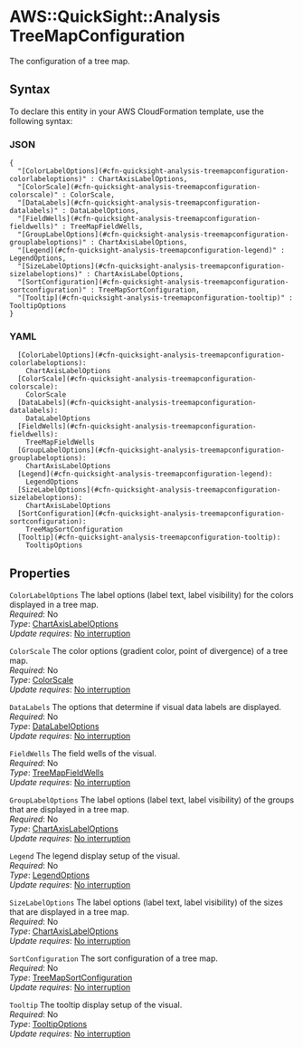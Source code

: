 # AWS::QuickSight::Analysis TreeMapConfiguration<a name="aws-properties-quicksight-analysis-treemapconfiguration"></a>

The configuration of a tree map\.

## Syntax<a name="aws-properties-quicksight-analysis-treemapconfiguration-syntax"></a>

To declare this entity in your AWS CloudFormation template, use the following syntax:

### JSON<a name="aws-properties-quicksight-analysis-treemapconfiguration-syntax.json"></a>

```
{
  "[ColorLabelOptions](#cfn-quicksight-analysis-treemapconfiguration-colorlabeloptions)" : ChartAxisLabelOptions,
  "[ColorScale](#cfn-quicksight-analysis-treemapconfiguration-colorscale)" : ColorScale,
  "[DataLabels](#cfn-quicksight-analysis-treemapconfiguration-datalabels)" : DataLabelOptions,
  "[FieldWells](#cfn-quicksight-analysis-treemapconfiguration-fieldwells)" : TreeMapFieldWells,
  "[GroupLabelOptions](#cfn-quicksight-analysis-treemapconfiguration-grouplabeloptions)" : ChartAxisLabelOptions,
  "[Legend](#cfn-quicksight-analysis-treemapconfiguration-legend)" : LegendOptions,
  "[SizeLabelOptions](#cfn-quicksight-analysis-treemapconfiguration-sizelabeloptions)" : ChartAxisLabelOptions,
  "[SortConfiguration](#cfn-quicksight-analysis-treemapconfiguration-sortconfiguration)" : TreeMapSortConfiguration,
  "[Tooltip](#cfn-quicksight-analysis-treemapconfiguration-tooltip)" : TooltipOptions
}
```

### YAML<a name="aws-properties-quicksight-analysis-treemapconfiguration-syntax.yaml"></a>

```
  [ColorLabelOptions](#cfn-quicksight-analysis-treemapconfiguration-colorlabeloptions):
    ChartAxisLabelOptions
  [ColorScale](#cfn-quicksight-analysis-treemapconfiguration-colorscale):
    ColorScale
  [DataLabels](#cfn-quicksight-analysis-treemapconfiguration-datalabels):
    DataLabelOptions
  [FieldWells](#cfn-quicksight-analysis-treemapconfiguration-fieldwells):
    TreeMapFieldWells
  [GroupLabelOptions](#cfn-quicksight-analysis-treemapconfiguration-grouplabeloptions):
    ChartAxisLabelOptions
  [Legend](#cfn-quicksight-analysis-treemapconfiguration-legend):
    LegendOptions
  [SizeLabelOptions](#cfn-quicksight-analysis-treemapconfiguration-sizelabeloptions):
    ChartAxisLabelOptions
  [SortConfiguration](#cfn-quicksight-analysis-treemapconfiguration-sortconfiguration):
    TreeMapSortConfiguration
  [Tooltip](#cfn-quicksight-analysis-treemapconfiguration-tooltip):
    TooltipOptions
```

## Properties<a name="aws-properties-quicksight-analysis-treemapconfiguration-properties"></a>

`ColorLabelOptions` <a name="cfn-quicksight-analysis-treemapconfiguration-colorlabeloptions"></a>
The label options \(label text, label visibility\) for the colors displayed in a tree map\.  
_Required_: No  
_Type_: [ChartAxisLabelOptions](aws-properties-quicksight-analysis-chartaxislabeloptions.md)  
_Update requires_: [No interruption](https://docs.aws.amazon.com/AWSCloudFormation/latest/UserGuide/using-cfn-updating-stacks-update-behaviors.html#update-no-interrupt)

`ColorScale` <a name="cfn-quicksight-analysis-treemapconfiguration-colorscale"></a>
The color options \(gradient color, point of divergence\) of a tree map\.  
_Required_: No  
_Type_: [ColorScale](aws-properties-quicksight-analysis-colorscale.md)  
_Update requires_: [No interruption](https://docs.aws.amazon.com/AWSCloudFormation/latest/UserGuide/using-cfn-updating-stacks-update-behaviors.html#update-no-interrupt)

`DataLabels` <a name="cfn-quicksight-analysis-treemapconfiguration-datalabels"></a>
The options that determine if visual data labels are displayed\.  
_Required_: No  
_Type_: [DataLabelOptions](aws-properties-quicksight-analysis-datalabeloptions.md)  
_Update requires_: [No interruption](https://docs.aws.amazon.com/AWSCloudFormation/latest/UserGuide/using-cfn-updating-stacks-update-behaviors.html#update-no-interrupt)

`FieldWells` <a name="cfn-quicksight-analysis-treemapconfiguration-fieldwells"></a>
The field wells of the visual\.  
_Required_: No  
_Type_: [TreeMapFieldWells](aws-properties-quicksight-analysis-treemapfieldwells.md)  
_Update requires_: [No interruption](https://docs.aws.amazon.com/AWSCloudFormation/latest/UserGuide/using-cfn-updating-stacks-update-behaviors.html#update-no-interrupt)

`GroupLabelOptions` <a name="cfn-quicksight-analysis-treemapconfiguration-grouplabeloptions"></a>
The label options \(label text, label visibility\) of the groups that are displayed in a tree map\.  
_Required_: No  
_Type_: [ChartAxisLabelOptions](aws-properties-quicksight-analysis-chartaxislabeloptions.md)  
_Update requires_: [No interruption](https://docs.aws.amazon.com/AWSCloudFormation/latest/UserGuide/using-cfn-updating-stacks-update-behaviors.html#update-no-interrupt)

`Legend` <a name="cfn-quicksight-analysis-treemapconfiguration-legend"></a>
The legend display setup of the visual\.  
_Required_: No  
_Type_: [LegendOptions](aws-properties-quicksight-analysis-legendoptions.md)  
_Update requires_: [No interruption](https://docs.aws.amazon.com/AWSCloudFormation/latest/UserGuide/using-cfn-updating-stacks-update-behaviors.html#update-no-interrupt)

`SizeLabelOptions` <a name="cfn-quicksight-analysis-treemapconfiguration-sizelabeloptions"></a>
The label options \(label text, label visibility\) of the sizes that are displayed in a tree map\.  
_Required_: No  
_Type_: [ChartAxisLabelOptions](aws-properties-quicksight-analysis-chartaxislabeloptions.md)  
_Update requires_: [No interruption](https://docs.aws.amazon.com/AWSCloudFormation/latest/UserGuide/using-cfn-updating-stacks-update-behaviors.html#update-no-interrupt)

`SortConfiguration` <a name="cfn-quicksight-analysis-treemapconfiguration-sortconfiguration"></a>
The sort configuration of a tree map\.  
_Required_: No  
_Type_: [TreeMapSortConfiguration](aws-properties-quicksight-analysis-treemapsortconfiguration.md)  
_Update requires_: [No interruption](https://docs.aws.amazon.com/AWSCloudFormation/latest/UserGuide/using-cfn-updating-stacks-update-behaviors.html#update-no-interrupt)

`Tooltip` <a name="cfn-quicksight-analysis-treemapconfiguration-tooltip"></a>
The tooltip display setup of the visual\.  
_Required_: No  
_Type_: [TooltipOptions](aws-properties-quicksight-analysis-tooltipoptions.md)  
_Update requires_: [No interruption](https://docs.aws.amazon.com/AWSCloudFormation/latest/UserGuide/using-cfn-updating-stacks-update-behaviors.html#update-no-interrupt)
